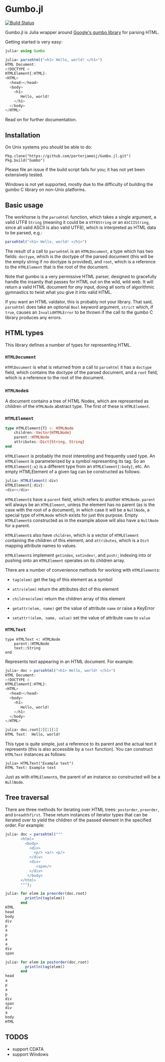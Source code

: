 # Gumbo.jl

[![Build Status](https://travis-ci.org/porterjamesj/Gumbo.jl.svg?branch=master)](https://travis-ci.org/porterjamesj/Gumbo.jl)

Gumbo.jl is Julia wrapper around
[Google's gumbo library](https://github.com/google/gumbo-parser) for
parsing HTML.

Getting started is very easy:


```julia
julia> using Gumbo

julia> parsehtml("<h1> Hello, world! </h1>")
HTML Document:
<!DOCTYPE >
HTMLElement{:HTML}:
<HTML>
  <head></head>
  <body>
    <h1>
       Hello, world!
    </h1>
  </body>
</HTML>
```

Read on for further documentation.

## Installation

On Unix systems you *should* be able to do:

```
Pkg.clone("https://github.com/porterjamesj/Gumbo.jl.git")
Pkg.build("Gumbo")
```

Please file an issue if the build script fails for you; it has not yet
been extensively tested.

Windows is not yet supported, mostly due to the difficulty of building
the gumbo C library on non-Unix platforms.

## Basic usage

The workhorse is the `parsehtml` function, which takes a single
argument, a valid UTF8 `String` (meaning it could be a `UTF8String` or
an `ASCIIString`, since all valid ASCII is also valid UTF8), which is
interpreted as HTML data to be parsed, e.g.:

```julia
parsehtml("<h1> Hello, world! </h1>")
```

The result of a call to `parsehtml` is an `HTMLDocument`, a type which
has two fields: `doctype`, which is the doctype of the parsed document
(this will be the empty string if no doctype is provided), and `root`,
which is a reference to the `HTMLElement` that is the root of the
document.

Note that gumbo is a very permissive HTML parser, designed to
gracefully handle the insanity that passes for HTML out on the wild,
wild web. It will return a valid HTML document for *any* input, doing
all sorts of algorithmic gymnastics to twist what you give it into
valid HTML.

If you want an HTML valdator, this is probably not your library. That
said, `parsehtml` does take an optional `Bool` keyword argument,
`strict` which, if `true`, causes an `InvalidHTMLError` to be thrown
if the call to the gumbo C library produces any errors.

## HTML types

This library defines a number of types for representing HTML.

### `HTMLDocument`

`HTMlDocument` is what is returned from a call to `parsehtml` it has a
`doctype` field, which contains the doctype of the parsed document,
and a `root` field, which is a reference to the root of the document.

### `HTMLNode`s

A document contains a tree of HTML Nodes, which are represented as
children of the `HTMLNode` abstract type. The first of these is
`HTMLElement`.

### `HTMLElement`

```julia
type HTMLElement{T} <: HTMLNode
    children::Vector{HTMLNode}
    parent::HTMLNode
    attributes::Dict{String, String}
end
```

`HTMLElement` is probably the most interesting and frequently used
type. An `HTMLElement` is parameterized by a symbol representing its
tag. So an `HTMLElement{:a}` is a different type from an
`HTMLElement{:body}`, etc. An empty HTMLElement of a given tag can be
constructed as follows:

```julia
julia> HTMLElement(:div)
HTMLElement{:div}:
<div></div>
```

`HTMLElement`s have a `parent` field, which refers to another
`HTMLNode`. `parent` will always be an `HTMLElement`, unless the
element has no parent (as is the case with the root of a document), in
which case it will be a `NullNode`, a special type of `HTMLNode` which
exists for just this purpose. Empty `HTMLElement`s constructed as in
the example above will also have a `NullNode` for a parent.

`HTMLElement`s also have `children`, which is a vector of
`HTMLElement` containing the children of this element, and
`attributes`, which is a `Dict` mapping attribute names to values.

`HTMLElement`s implement `getindex`, `setindex!`, and `push!`;
indexing into or pushing onto an `HTMLElement` operates on its
children array.

There are a number of convenience methods for working with `HTMLElement`s:

- `tag(elem)`
  get the tag of this element as a symbol

- `attrs(elem)`
  return the attributes dict of this element

- `children(elem)`
   return the children array of this element

- `getattr(elem, name)`
  get the value of attribute `name` or raise a KeyError

- `setattr!(elem, name, value)`
  set the value of attribute `name` to `value`

### `HTMLText`

```
type HTMLText <: HTMLNode
    parent::HTMLNode
    text::String
end
```

Represents text appearing in an HTML document. For example:

```julia
julia> doc = parsehtml("<h1> Hello, world! </h1>")
HTML Document:
<!DOCTYPE >
HTMLElement{:HTML}:
<HTML>
  <head></head>
  <body>
    <h1>
       Hello, world!
    </h1>
  </body>
</HTML>

julia> doc.root[2][1][1]
HTML Text:  Hello, world!
```

This type is quite simple, just a reference to its parent and the
actual text it represents (this is also accessible by a `text`
function). You can construct `HTMLText` instances as follows:

```
julia> HTMLText("Example text")
HTML Text: Example text
```

Just as with `HTMLElement`s, the parent of an instance so constructed
will be a `NullNode`.


## Tree traversal

There are three methods for iterating over HTML trees: `postorder`,
`preorder`, and `breadthfirst`. These return instances of iterator
types that can be iterated over to yield the children of the passed
element in the specified order. For example:

```julia
julia> doc = parsehtml("""
       <html>
         <body>
           <div>
             <p/> <a/> <p/>
           </div>
           <div>
              <span/>
           </div>
          </body>
       </html>
       """);

julia> for elem in preorder(doc.root)
         println(tag(elem))
       end
HTML
head
body
div
p
a
p
a
a
div
span

julia> for elem in postorder(doc.root)
         println(tag(elem))
       end
head
a
p
a
p
div
span
div
a
body
HTML
```

## TODOS

- support CDATA
- support Windows
